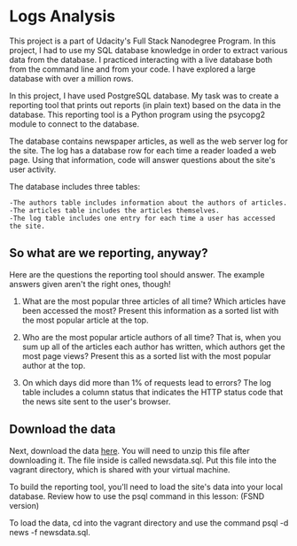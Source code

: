 # Logs Analysis

This project is a part of Udacity's Full Stack Nanodegree Program. In this project, I had to use my SQL database knowledge in order to extract various data from the database. I practiced interacting with a live database both from the command line and from your code. I have explored a large database with over a million rows.

In this project, I have used PostgreSQL database. My task was to create a reporting tool that prints out reports (in plain text) based on the data in the database. This reporting tool is a Python program using the psycopg2 module to connect to the database.

The database contains newspaper articles, as well as the web server log for the site. The log has a database row for each time a reader loaded a web page. Using that information, code will answer questions about the site's user activity.

The database includes three tables:

    -The authors table includes information about the authors of articles.
    -The articles table includes the articles themselves.
    -The log table includes one entry for each time a user has accessed the site.

## So what are we reporting, anyway?

Here are the questions the reporting tool should answer. The example answers given aren't the right ones, though!

1. What are the most popular three articles of all time? Which articles have been accessed the most? Present this information as a sorted list with the most popular article at the top.


2. Who are the most popular article authors of all time? That is, when you sum up all of the articles each author has written, which authors get the most page views? Present this as a sorted list with the most popular author at the top.

3. On which days did more than 1% of requests lead to errors? The log table includes a column status that indicates the HTTP status code that the news site sent to the user's browser.


## Download the data

Next, download the data [here](https://d17h27t6h515a5.cloudfront.net/topher/2016/August/57b5f748_newsdata/newsdata.zip). You will need to unzip this file after downloading it. The file inside is called newsdata.sql. Put this file into the vagrant directory, which is shared with your virtual machine.

To build the reporting tool, you'll need to load the site's data into your local database. Review how to use the psql command in this lesson: (FSND version)

To load the data, cd into the vagrant directory and use the command psql -d news -f newsdata.sql. 
